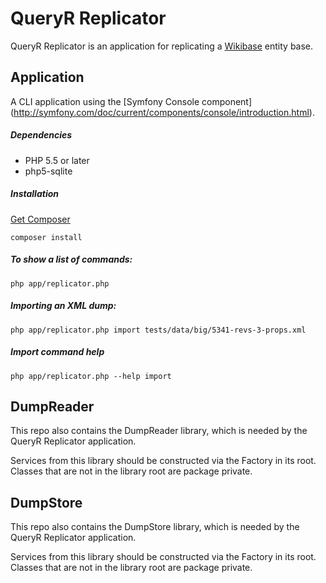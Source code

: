 # QueryR Replicator

QueryR Replicator is an application for replicating a [Wikibase](http://wikiba.se/) entity base.

## Application

A CLI application using the [Symfony Console component]
(http://symfony.com/doc/current/components/console/introduction.html).

##### Dependencies

* PHP 5.5 or later
* php5-sqlite

##### Installation

[Get Composer](https://getcomposer.org/download/)

    composer install

##### To show a list of commands:

    php app/replicator.php

##### Importing an XML dump:

    php app/replicator.php import tests/data/big/5341-revs-3-props.xml

##### Import command help

    php app/replicator.php --help import

## DumpReader

This repo also contains the DumpReader library, which is needed by the
QueryR Replicator application.

Services from this library should be constructed via the Factory in its
root. Classes that are not in the library root are package private.

## DumpStore

This repo also contains the DumpStore library, which is needed by the
QueryR Replicator application.

Services from this library should be constructed via the Factory in its
root. Classes that are not in the library root are package private.